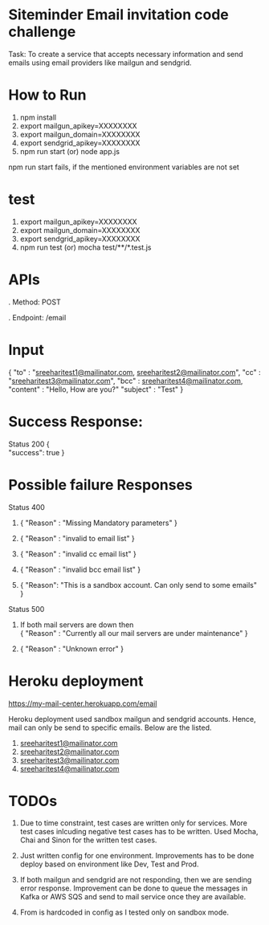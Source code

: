 # Siteminder Email invitation code challenge
Task: To create a service that accepts necessary information and send emails using email providers like mailgun and sendgrid.

# How to Run

1. npm install
2. export mailgun_apikey=XXXXXXXX
3. export mailgun_domain=XXXXXXXX
4. export sendgrid_apikey=XXXXXXXX
5. npm run start (or) node app.js

npm run start fails, if the mentioned environment variables are not set

# test
1. export mailgun_apikey=XXXXXXXX
2. export mailgun_domain=XXXXXXXX
3. export sendgrid_apikey=XXXXXXXX
4. npm run test (or) mocha test/**/*.test.js

# APIs 
. Method: POST

. Endpoint: /email

# Input

{
 "to" : "sreeharitest1@mailinator.com, sreeharitest2@mailinator.com",
 "cc" : "sreeharitest3@mailinator.com",
 "bcc" : sreeharitest4@mailinator.com,
 "content" : "Hello, How are you?"
 "subject" : "Test"
}

# Success Response:
Status 200
{   
    "success": true
}

# Possible failure Responses
Status 400
1. {
      "Reason" : "Missing Mandatory parameters"
   }

2. {
      "Reason" : "invalid to email list"
  }
  
3. {
      "Reason" : "invalid cc email list"
  }
  
4. {
      "Reason" : "invalid bcc email list"
  }
  
5. {
      "Reason": "This is a sandbox account. Can only send to some emails"
    }
  
Status 500  
1.  If both mail servers are down then  
  { 
    "Reason" : "Currently all our mail servers are under maintenance"
  }
  
2. {
      "Reason" : "Unknown error"
  }
  

# Heroku deployment
https://my-mail-center.herokuapp.com/email

Heroku deployment used sandbox mailgun and sendgrid accounts. Hence, mail can only be send to specific emails. Below are the listed.

1. sreeharitest1@mailinator.com
2. sreeharitest2@mailinator.com
3. sreeharitest3@mailinator.com
4. sreeharitest4@mailinator.com

# TODOs
1. Due to time constraint, test cases are written only for services. More test cases inlcuding negative test cases has to be written. Used Mocha, Chai and Sinon for the written test cases.

2. Just written config for one environment. Improvements has to be done deploy based on environment like Dev, Test and Prod.

3. If both mailgun and sendgrid are not responding, then we are sending error response. Improvement can be done to queue the messages in Kafka or AWS SQS and send to mail service once they are available.

4. From is hardcoded in config as I tested only on sandbox mode.
